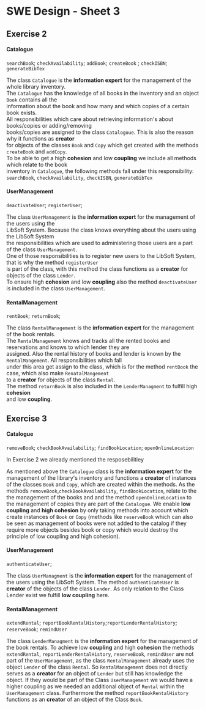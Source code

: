 # SWE Design - Sheet 3

## Exercise 2

#### Catalogue

`searchBook`; `checkAvailability`; `addBook`; `createBook` ; `checkISBN`; `generateBibTex`

The class `Catalogue` is the **information expert** for the management of the whole library inventory.<br>The `Catalogue` has the knowledge of all books in the inventory and an object `Book` contains all the<br>information about the book and how many and which copies of a certain book exists.<br>All responsibilities which care about retrieving information's about books/copies or adding/removing<br>books/copies are assigned to the class `Catalogoue`.  This is also the reason why it functions as **creator**<br>for objects of the classes `Book` and `Copy` which get created with the methods `createBook` and `addCopy`.<br>To be able to get a high **cohesion** and low **coupling** we include all methods which relate to the book<br>inventory in `Catalogue`, the following methods fall under this responsibility:<br>`searchBook`, `checkAvailability`, `checkISBN`, `generateBibTex`



#### UserManagement

`deactivateUser`; `registerUser`; 

The class `UserManagement` is the **information expert** for the management of the users using the<br>LibSoft System. Because the class knows everything about the users using the LibSoft System<br>the responsibilities which are used to administering those users are a part of the class `UserManagement`.<br>One of those responsibilities is to register new users to the LibSoft System, that is why the method  `registerUser`<br>is part of the class, with this method the class functions as a **creator** for objects of the class `Lender`. <br>To ensure high **cohesion** and low **coupling** also the method `deactivateUser` is included in the class `UserManagement`.



#### RentalManagement

`rentBook`; `returnBook`;

The class `RentalManagement` is the **information expert** for the management of the book rentals.<br>The `RentalManagement` knows and tracks all the rented books and reservations and knows to which lender they are<br>assigned. Also the rental history of books and lender is known by the `RentalMangement`. All responsibilities which fall<br>under this area get assign to the class, which is for the method `rentBook` the case, which also make `RenatalMangement`<br>to a **creator** for objects of the class `Rental`. <br>The method `returnBook` is also included in the `LenderManagment` to fulfill high **cohesion**<br>and low **coupling**.

## Exercise 3

#### Catalogue

`removeBook`; `checkBookAvailability`; `findBookLocation`; `openOnlineLocation`

In Exercise 2 we already mentioned  the resposebilitiey 

As mentioned above the `Catalogue` class is the **information expert** for the management of the library's inventory and functions a **creator** of instances of the classes `Book` and `Copy`, which are created within the methods. As the methods `removeBook`,`checkBookAvailability`, `findBookLocation`, relate to the the management of the books and and the method `openOnlineLocation` to the management of copies they are part of the `Catalogue`. We enable **low coupling** and **high cohesion** by only taking methods into account which create instances of `Book` or `Copy` (methods like `reserveBook` which can also be seen as management of books were not added to the catalog if they require more objects besides book or copy which would destroy the principle of low coupling and high cohesion).

#### UserManagement

`authenticateUser`; 

The class `UserManagment` is the **information expert** for the management of the users using the LibSoft System. The method `authenticateUser` is **creator** of the objects of the class `Lender`. As only relation to the Class Lender exist we fulfill **low coupling** here.

#### RentalManagement

`extendRental`; `reportBookRentalHistory`;`reportLenderRentalHistory`; `reserveBook`; `remindUser`

The class `LenderManagment` is the **information expert** for the management of the book rentals. To achieve low **coupling** and high **cohesion** the methods `extendRental`, `reportLenderRentalHistory`, `reserveBook`, `remindUser` are not part of the `UserManagement`, as the class `RentalManagement` already uses the object `Lender` of the class `Rental`. So `RentalManagement` does not directly serves as a **creator** for an object of `Lender` but still  has knowledge the object. If they would be part of the Class `UserManagement` we would have a higher coupling as we needed an additional object of `Rental` within the `UserManagement` class. Furthermore the method `reportBookRentalHistory` functions as an **creator** of an object of the Class `Book`.
